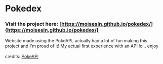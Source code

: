 # Pokedex
### Visit the project here: [https://moisesln.github.io/pokedex/](https://moisesln.github.io/pokedex/)
Website made using the PokeAPI, actually had a lot of fun making this project and I'm proud of it! My actual first experience with an API lol.. enjoy <br> <br>
credits: [PokeAPI](https://pokeapi.co/)
